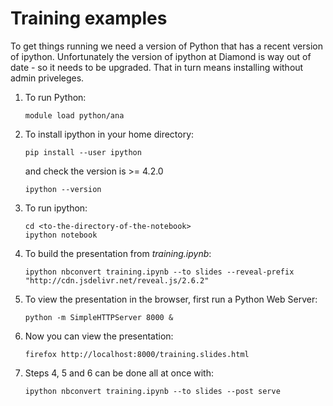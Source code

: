 # Training examples

To get things running we need a version of Python that has a recent version of ipython.  Unfortunately
the version of ipython at Diamond is way out of date - so it needs to be upgraded.  That in turn means
installing without admin priveleges.

1. To run Python:  
    ```
    module load python/ana
    ```  

2. To install ipython in your home directory:  
    ```
    pip install --user ipython
    ```  
    and check the version is >= 4.2.0
    ```
    ipython --version
    ```

3. To run ipython:  
    ```
    cd <to-the-directory-of-the-notebook>
    ipython notebook
    ```

4. To build the presentation from *training.ipynb*:  
    ```
    ipython nbconvert training.ipynb --to slides --reveal-prefix "http://cdn.jsdelivr.net/reveal.js/2.6.2"
    ```

5. To view the presentation in the browser, first run a Python Web Server:  
    ```
    python -m SimpleHTTPServer 8000 &
    ```

6. Now you can view the presentation:  
    ```
    firefox http://localhost:8000/training.slides.html
    ```	

7. Steps 4, 5 and 6 can be done all at once with:  
    ```
    ipython nbconvert training.ipynb --to slides --post serve
    ```

